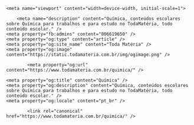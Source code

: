 <!DOCTYPE HTML>
<html xmlns="http://www.w3.org/1999/xhtml" prefix="og: http://ogp.me/ns# fb: http://ogp.me/ns/fb# g: http://base.google.com/ns/1.0#" xml:lang="pt-br" lang="pt-br">

<head>
    <meta http-equiv="Content-Type" content="text/html; charset=UTF-8" />
    <title>GuiQuímico</title>

    <meta name="viewport" content="width=device-width, initial-scale=1">

        <meta name="description" content="Química, conteúdos escolares sobre Química para trabalhos e para estudo no TodaMatéria, todo conteúdo escolar." />
    <meta property="fb:admins" content="806619650" />
    <meta property="og:type" content="article" />
    <meta property="og:site_name" content="Toda Matéria" />
    <meta property="og:image" content="https://static.todamateria.com.br/img/ogimage.png" />

            <meta property="og:url" content="https://www.todamateria.com.br/quimica/" />
    
    <meta property="og:title" content="Química" />
    <meta property="og:description" content="Química, conteúdos escolares sobre Química para trabalhos e para estudo no TodaMatéria, todo conteúdo escolar." />
    <meta property="og:locale" content="pt_br" />

            <link rel="canonical" href="https://www.todamateria.com.br/quimica/" />
